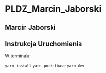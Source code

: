 # PLDZ_Marcin_Jaborski
## Marcin Jaborski
## Instrukcja Uruchomienia
W terminalu:

`yarn install`
`yarn pocketbase`
`yarn dev`